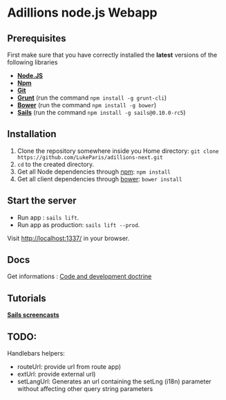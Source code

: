 # Adillions node.js Webapp

## Prerequisites

First make sure that you have correctly installed the __latest__ versions of the following libraries

* **[Node.JS](http://www.nodejs.org)**
* **[Npm](https://npmjs.org/)**
* **[Git](https://help.github.com/articles/set-up-git)**
* **[Grunt](http://gruntjs.com/)** (run the command `npm install -g grunt-cli`)
* **[Bower](http://bower.io)** (run the command `npm install -g bower`)
* **[Sails](https://github.com/balderdashy/sails)** (run the command `npm install -g sails@0.10.0-rc5`)

## Installation

1. Clone the repository somewhere inside you Home directory: `git clone https://github.com/LukeParis/adillions-next.git`
2. `cd` to the created directory.
2. Get all Node dependencies through [npm](https://npmjs.org/): `npm install`
3. Get all client dependencies through [bower](http://bower.io/): `bower install`

## Start the server

* Run app : `sails lift`.
* Run app as production: `sails lift --prod`.

Visit [http://localhost:1337/](http://localhost:1337/) in your browser.

## Docs

Get informations : [Code and development doctrine](https://github.com/LukeParis/adillions-next/tree/master/docs)

## Tutorials

**[Sails screencasts](https://www.youtube.com/playlist?list=PLf8i4fc0zJBzLhOe6FwHpGhBDgqwInJWZ)**

## TODO:

Handlebars helpers:
* routeUrl: provide url from route app)
* extUrl: provide external url)
* setLangUrl: Generates an url containing the setLng (i18n) parameter without affecting other query string parameters
